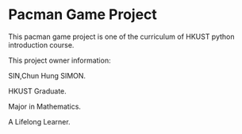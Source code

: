 # Pacman Game Project

This pacman game project is one of the curriculum of HKUST python introduction course.

This project owner information: 

SIN,Chun Hung SIMON. 

HKUST Graduate. 

Major in Mathematics.

A Lifelong Learner.

